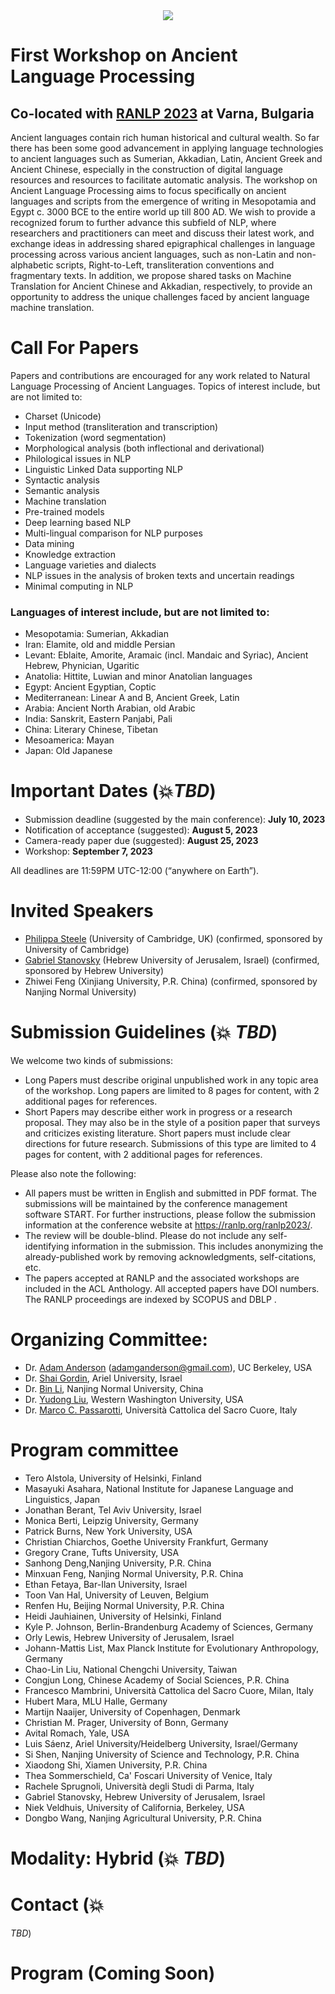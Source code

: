 <div align='center'>
<img src = 'https://www.dhbase.com/codehub/images/alp/alp1.png'>
</div>

# First Workshop on Ancient Language Processing
## Co-located with [RANLP 2023](https://ranlp.org/ranlp2023/) at Varna, Bulgaria

Ancient languages contain rich human historical and cultural wealth. So far there has been some good advancement in applying language technologies to ancient languages such as Sumerian, Akkadian, Latin, Ancient Greek and Ancient Chinese, especially in the construction of digital language resources and resources to facilitate automatic analysis. The workshop on Ancient Language Processing aims to focus specifically on ancient languages and scripts from the emergence of writing in Mesopotamia and Egypt c. 3000 BCE to the entire world up till 800 AD. We wish to provide a recognized forum to further advance this subfield of NLP, where researchers and practitioners can meet and discuss their latest work, and exchange ideas in addressing shared epigraphical challenges in language processing across various ancient languages, such as non-Latin and non-alphabetic scripts, Right-to-Left, transliteration conventions and fragmentary texts. In addition, we propose shared tasks on Machine Translation for Ancient Chinese and Akkadian, respectively, to provide an opportunity to address the unique challenges faced by ancient language machine translation. 

# Call For Papers
Papers and contributions are encouraged for any work related to Natural Language Processing of Ancient Languages. Topics of interest include, but are not limited to:
* Charset (Unicode)
* Input method (transliteration and transcription)
* Tokenization (word segmentation)
* Morphological analysis (both inflectional and derivational)
* Philological issues in NLP
* Linguistic Linked Data supporting NLP
* Syntactic analysis
* Semantic analysis
* Machine translation
* Pre-trained models
* Deep learning based NLP
* Multi-lingual comparison for NLP purposes
* Data mining
* Knowledge extraction
* Language varieties and dialects
* NLP issues in the analysis of broken texts and uncertain readings
* Minimal computing in NLP

### Languages of interest include, but are not limited to:
* Mesopotamia: Sumerian, Akkadian
* Iran: Elamite, old and middle Persian
* Levant: Eblaite, Amorite, Aramaic (incl. Mandaic and Syriac), Ancient Hebrew, Phynician, Ugaritic
* Anatolia: Hittite, Luwian and minor Anatolian languages
* Egypt: Ancient Egyptian, Coptic
* Mediterranean: Linear A and B, Ancient Greek, Latin
* Arabia: Ancient North Arabian, old Arabic
* India: Sanskrit, Eastern Panjabi, Pali
* China: Literary Chinese, Tibetan
* Mesoamerica: Mayan
* Japan: Old Japanese

# Important Dates (💥*TBD*)
* Submission deadline (suggested by the main conference): **July 10, 2023**
* Notification of acceptance (suggested): **August 5, 2023**
* Camera-ready paper due (suggested): **August 25, 2023**
* Workshop: **September 7, 2023**

All deadlines are 11:59PM UTC-12:00 (“anywhere on Earth”).

# Invited Speakers
* [Philippa Steele](https://www.classics.cam.ac.uk/directory/philippa-steele) (University of Cambridge, UK) (confirmed, sponsored by University of Cambridge)
* [Gabriel Stanovsky](https://gabrielstanovsky.github.io) (Hebrew University of Jerusalem, Israel) (confirmed, sponsored by Hebrew University)
* Zhiwei Feng (Xinjiang University, P.R. China) (confirmed, sponsored by Nanjing Normal University)

# Submission Guidelines (💥 *TBD*) 

We welcome two kinds of submissions:
* Long Papers must describe original unpublished work in any topic area of the workshop. Long papers are limited to 8 pages for content, with 2 additional pages for references.
* Short Papers may describe either work in progress or a research proposal. They may also be in the style of a position paper that surveys and criticizes existing literature. Short papers must include clear directions for future research. Submissions of this type are limited to 4 pages for content, with 2 additional pages for references.

Please also note the following:
* All papers must be written in English and submitted in PDF format. The submissions will be maintained by the conference management software START. For further instructions, please follow the submission information at the conference website at https://ranlp.org/ranlp2023/.
* The review will be double-blind. Please do not include any self-identifying information in the submission. This includes anonymizing the already-published work by removing acknowledgments, self-citations, etc.
*  The papers accepted at RANLP and the associated workshops are included in the ACL Anthology. All accepted papers have DOI numbers. The RANLP proceedings are indexed by SCOPUS and DBLP .

# Organizing Committee:
* Dr. [Adam Anderson](https://bids.berkeley.edu/people/adam-g-anderson) (adamganderson@gmail.com), UC Berkeley, USA
* Dr. [Shai Gordin](https://shaigordin.academia.edu/), Ariel University, Israel
* Dr. [Bin Li](https://www.researchgate.net/profile/Bin-Li-238), Nanjing Normal University, China
* Dr. [Yudong Liu](https://liuy2.github.io/), Western Washington University, USA
* Dr. [Marco C. Passarotti](https://publires.unicatt.it/en/persons/marco-carlo-passarotti), Università Cattolica del Sacro Cuore, Italy


# Program committee 
* Tero Alstola, University of Helsinki, Finland
* Masayuki Asahara, National Institute for Japanese Language and Linguistics, Japan
* Jonathan Berant, Tel Aviv University, Israel 
* Monica Berti, Leipzig University, Germany 
* Patrick Burns, New York University, USA
* Christian Chiarchos, Goethe University Frankfurt, Germany
* Gregory Crane, Tufts University, USA
* Sanhong Deng,Nanjing University, P.R. China
* Minxuan Feng, Nanjing Normal University,  P.R. China
* Ethan Fetaya, Bar-Ilan University, Israel 
* Toon Van Hal, University of Leuven, Belgium
* Renfen Hu, Beijing Normal University,  P.R. China 
* Heidi Jauhiainen, University of Helsinki, Finland
* Kyle P. Johnson, Berlin-Brandenburg Academy of Sciences, Germany 
* Orly Lewis, Hebrew University of Jerusalem, Israel 
* Johann-Mattis List, Max Planck Institute for Evolutionary Anthropology, Germany 
* Chao-Lin Liu, National Chengchi University, Taiwan 
* Congjun Long, Chinese Academy of Social Sciences, P.R. China
* Francesco Mambrini, Università Cattolica del Sacro Cuore, Milan, Italy 
* Hubert Mara, MLU Halle, Germany
* Martijn Naaijer, University of Copenhagen, Denmark 
* Christian M. Prager, University of Bonn, Germany 
* Avital Romach, Yale, USA
* Luis Sáenz, Ariel University/Heidelberg University, Israel/Germany 
* Si Shen,  Nanjing University of Science and Technology, P.R. China
* Xiaodong Shi, Xiamen University, P.R. China 
* Thea Sommerschield, Ca' Foscari University of Venice, Italy 
* Rachele Sprugnoli, Università degli Studi di Parma, Italy 
* Gabriel Stanovsky, Hebrew University of Jerusalem, Israel 
* Niek Veldhuis, University of California, Berkeley, USA 
* Dongbo Wang, Nanjing Agricultural University, P.R. China

# Modality: Hybrid (💥 *TBD*)
# Contact (💥
*TBD*)
# Program (Coming Soon)
